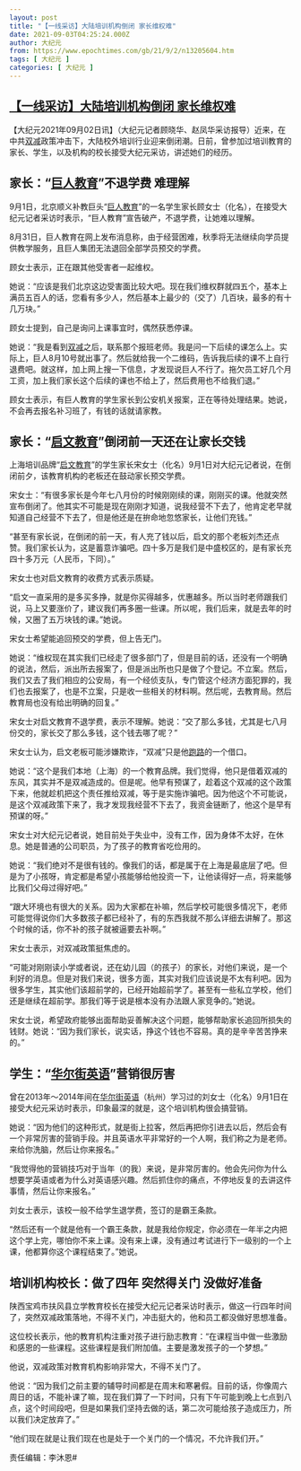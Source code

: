 ```yaml
---
layout: post
title: "【一线采访】大陆培训机构倒闭 家长维权难"
date: 2021-09-03T04:25:24.000Z
author: 大纪元
from: https://www.epochtimes.com/gb/21/9/2/n13205604.htm
tags: [ 大纪元 ]
categories: [ 大纪元 ]
---
```

<!--1630643124000-->
[【一线采访】大陆培训机构倒闭 家长维权难](https://www.epochtimes.com/gb/21/9/2/n13205604.htm)
------

<div>
<p>【大纪元2021年09月02日讯】（大纪元记者顾晓华、赵凤华采访报导）近来，在中共<a href="https://www.epochtimes.com/gb/tag/%E5%8F%8C%E5%87%8F.html">双减</a>政策冲击下，大陆校外培训行业迎来倒闭潮。日前，曾参加过培训教育的家长、学生，以及机构的校长接受大纪元采访，讲述她们的经历。</p><h2>家长：“<a href="https://www.epochtimes.com/gb/tag/%E5%B7%A8%E4%BA%BA%E6%95%99%E8%82%B2.html">巨人教育</a>”不退学费 难理解</h2><p>9月1日，北京顺义补教巨头“<a href="https://www.epochtimes.com/gb/tag/%E5%B7%A8%E4%BA%BA%E6%95%99%E8%82%B2.html">巨人教育</a>”的一名学生家长顾女士（化名），在接受大纪元记者采访时表示，“巨人教育”宣告破产，不退学费，让她难以理解。</p><p>8月31日，巨人教育在网上发布消息称，由于经营困难，秋季将无法继续向学员提供教学服务，且巨人集团无法退回全部学员预交的学费。</p><p>顾女士表示，正在跟其他受害者一起维权。</p><p>她说：“应该是我们北京这边受害面比较大吧。现在我们维权群就四五个，基本上满员五百人的话，您看有多少人，然后基本上最少的（交了）几百块，最多的有十几万块。”</p><p>顾女士提到，自己是询问上课事宜时，偶然获悉停课。</p><p>她说：“我是看到<a href="https://www.epochtimes.com/gb/tag/%E5%8F%8C%E5%87%8F.html">双减</a>之后，联系那个报班老师。我是问一下后续的课怎么上。实际上，巨人8月10号就出事了。然后就给我一个二维码，告诉我后续的课不上自行退费吧。就这样，加上网上搜一下信息，才发现说巨人不行了。拖欠员工好几个月工资，加上我们家长这个后续的课也不给上了，然后费用也不给我们退。”</p><p>顾女士表示，有巨人教育的学生家长到公安机关报案，正在等待处理结果。她说，不会再去报名补习班了，有钱的话就请家教。</p><h2>家长：“<a href="https://www.epochtimes.com/gb/tag/%E5%90%AF%E6%96%87%E6%95%99%E8%82%B2.html">启文教育</a>”倒闭前一天还在让家长交钱</h2><p>上海培训品牌“<a href="https://www.epochtimes.com/gb/tag/%E5%90%AF%E6%96%87%E6%95%99%E8%82%B2.html">启文教育</a>”的学生家长宋女士（化名）9月1日对大纪元记者说，在倒闭前夕，该教育机构的老板还在鼓动家长预交学费。</p><p>宋女士：“有很多家长是今年七八月份的时候刚刚续的课，刚刚买的课。他就突然宣布倒闭了。他其实不可能是现在刚刚才知道，说我经营不下去了，他肯定老早就知道自己经营不下去了，但是他还是在拚命地忽悠家长，让他们充钱。”</p><p>“甚至有家长说，在倒闭的前一天，有人充了钱以后，启文的那个老板刘杰还点赞。我们家长认为，这是蓄意诈骗吧。四十多万是我们是中盛校区的，是有家长充四十多万元（人民币，下同）。”</p><p>宋女士也对启文教育的收费方式表示质疑。</p><p>“启文一直采用的是多买多挣，就是你买得越多，优惠越多。所以当时老师跟我们说，马上又要涨价了，建议我们再多圈一些课。所以呢，我们后来，就是去年的时候，又圈了五万块钱的课。”她说。</p><p>宋女士希望能追回预交的学费，但上告无门。</p><p>她说：“维权现在其实我们已经走了很多部门了，但是目前的话，还没有一个明确的说法，然后，派出所去报案了，但是派出所也只是做了个登记。不立案。然后，我们又去了我们相应的公安局，有一个经侦支队，专门管这个经济方面犯罪的，我们也去报案了，也是不立案，只是收一些相关的材料啊。然后呢，去教育局。然后教育局也没有给出明确的回复。”</p><p>宋女士对启文教育不退学费，表示不理解。她说：“交了那么多钱，尤其是七八月份交的，家长交了那么多钱，这个钱去哪了呢？”</p><p>宋女士认为，启文老板可能涉嫌欺诈，“双减”只是他<a href="https://www.epochtimes.com/gb/tag/%E8%B7%91%E8%B7%AF.html">跑路</a>的一个借口。</p><p>她说：“这个是我们本地（上海）的一个教育品牌。我们觉得，他只是借着双减的东风，其实并不是双减造成的。但是呢。他早有预谋了，趁着这个双减的这个政策下来，他就趁机把这个责任推给双减，等于是实施诈骗吧。因为他这个不可能说，是这个双减政策下来了，我才发现我经营不下去了，我资金链断了，他这个是早有预谋的呀。”</p><p>宋女士对大纪元记者说，她目前处于失业中，没有工作，因为身体不太好，在休息。她是普通的公司职员，为了孩子的教育省吃俭用的。</p><p>她说：“我们绝对不是很有钱的。像我们的话，都是属于在上海是最底层了吧。但是为了小孩呀，肯定都是希望小孩能够给他投资一下，让他读得好一点，将来能够比我们父母过得好吧。”</p><p>“跟大环境也有很大的关系。因为大家都在补嘛，然后学校可能很多情况下，老师可能觉得说你们大多数孩子都已经补了，有的东西我就不那么详细去讲解了。那这个时候的话，你不补的孩子就被逼要去补啊。”</p><p>宋女士表示，对双减政策挺焦虑的。</p><p>“可能对刚刚读小学或者说，还在幼儿园（的孩子）的家长，对他们来说，是一个利好的消息。但是对我们来说，很多方面，其实对我们应该说是不太有利吧。因为很多学生，其实他们该超前学的，已经开始超前学了。甚至有一些私立学校，他们还是继续在超前学。那我们等于说是根本没有办法跟人家竞争的。”她说。</p><p>宋女士说，希望政府能够出面帮助妥善解决这个问题，能够帮助家长追回所损失的钱财。她说：“因为我们家长，说实话，挣这个钱也不容易。真的是辛辛苦苦挣来的。”</p><h2>学生：“<a href="https://www.epochtimes.com/gb/tag/%E5%8D%8E%E5%B0%94%E8%A1%97%E8%8B%B1%E8%AF%AD.html">华尔街英语</a>”营销很厉害</h2><p>曾在2013年～2014年间在<a href="https://www.epochtimes.com/gb/tag/%E5%8D%8E%E5%B0%94%E8%A1%97%E8%8B%B1%E8%AF%AD.html">华尔街英语</a>（杭州）学习过的刘女士（化名）9月1日在接受大纪元采访时表示，印象最深的就是，这个培训机构很会搞营销。</p><p>她说：“因为他们的这种形式，就是街上拉客，然后再把你引进去以后，然后会有一个非常厉害的营销手段。并且英语水平非常好的一个人啊，我们称之为是老师。来给你洗脑，然后让你来报名。”</p><p>“我觉得他的营销技巧对于当年（的我）来说，是非常厉害的。他会先问你为什么想要学英语或者为什么对英语感兴趣。然后抓住你的痛点，不停地反复的去讲这件事情，然后让你来报名。”</p><p>刘女士表示，该校一般不给学生退学费，签订的是霸王条款。</p><p>“然后还有一个就是他有一个霸王条款，就是我给你规定，你必须在一年半之内把这个学上完，哪怕你不来上课。没有来上课，没有通过考试进行下一级别的一个上课，他都算你这个课程结束了。”她说。</p><h2>培训机构校长：做了四年 突然得关门 没做好准备</h2><p>陕西宝鸡市扶风县立学教育校长在接受大纪元记者采访时表示，做这一行四年时间了，突然双减政策落地，不得不关门，冲击挺大的，他和员工都没做好思想准备。</p><p>这位校长表示，他的教育机构注重对孩子进行励志教育：“在课程当中做一些激励和感恩的一些课程。这些课程是我们附加值。主要是激发孩子的一个梦想。”</p><p>他说，双减政策对教育机构影响非常大，不得不关门了。</p><p>他说：“因为我们之前主要的辅导时间都是在周末和寒暑假。目前的话，你像周六周日的话，不能补课了嘛，现在我们算了一下时间，只有下午可能到晚上七点到八点，这个时间段吧，但是如果我们坚持去做的话，第二次可能给孩子造成压力，所以我们决定放弃了。”</p><p>“他们现在就是让我们现在也是处于一个关门的一个情况，不允许我们开。”</p><p>责任编辑：李沐恩#</p><p>&nbsp;</p>
</div>
